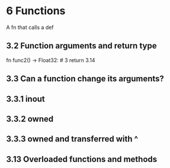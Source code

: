 # 6 Functions


A fn that calls a def
## 3.2 Function arguments and return type
fn func2() -> Float32:     # 3
    return 3.14
## 3.3 Can a function change its arguments?
## 3.3.1 inout
## 3.3.2 owned
## 3.3.3 owned and transferred with ^
## 3.13 Overloaded functions and methods


